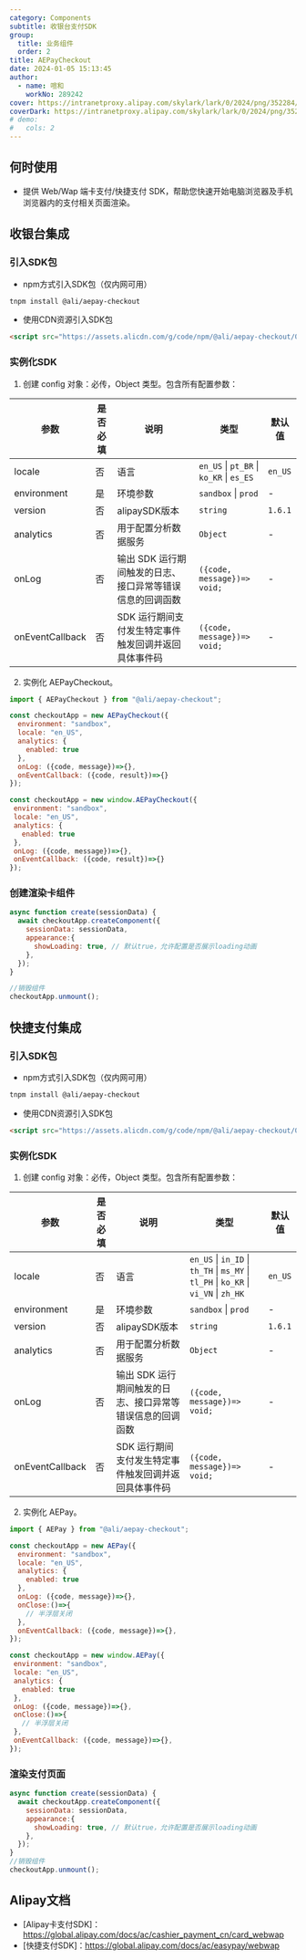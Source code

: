 ```yaml
---
category: Components
subtitle: 收银台支付SDK
group:
  title: 业务组件
  order: 2
title: AEPayCheckout
date: 2024-01-05 15:13:45
author: 
  - name: 喧和
    workNo: 289242
cover: https://intranetproxy.alipay.com/skylark/lark/0/2024/png/352284/1704422924333-aa594b3b-aaf3-4cc6-9ee3-afdb9dba4d8a.png
coverDark: https://intranetproxy.alipay.com/skylark/lark/0/2024/png/352284/1704422924333-aa594b3b-aaf3-4cc6-9ee3-afdb9dba4d8a.png
# demo:
#   cols: 2
---
```


## 何时使用

- 提供  Web/Wap 端卡支付/快捷支付 SDK，帮助您快速开始电脑浏览器及手机浏览器内的支付相关页面渲染。 

## 收银台集成
### 引入SDK包
- npm方式引入SDK包（仅内网可用）
```bash
tnpm install @ali/aepay-checkout
```

- 使用CDN资源引入SDK包
```html
<script src="https://assets.alicdn.com/g/code/npm/@ali/aepay-checkout/0.0.3/index.umd.es5.production.js"></script>
```

### 实例化SDK
1. 创建 config 对象：必传，Object 类型。包含所有配置参数：

| 参数  | 是否必填 | 说明     | 类型     | 默认值 |
| ---- | ------- | ------- | ------- | ------ |
| locale | 否 | 语言 | `en_US` \| `pt_BR` \| `ko_KR` \| `es_ES` |  `en_US`   |
| environment | 是 | 环境参数 | `sandbox` \| `prod` |  -   |
| version | 否 | alipaySDK版本 | `string` |  `1.6.1`   |
| analytics | 否 | 用于配置分析数据服务 | `Object` |  -   |
| onLog | 否 | 输出 SDK 运行期间触发的日志、接口异常等错误信息的回调函数 | `({code, message})=> void;` | - |
| onEventCallback | 否 | SDK 运行期间支付发生特定事件触发回调并返回具体事件码 | `({code, message})=> void;` | - |
2. 实例化 AEPayCheckout。

<CodeTabs tabs="NPM,CDN">

```js
import { AEPayCheckout } from "@ali/aepay-checkout";

const checkoutApp = new AEPayCheckout({
  environment: "sandbox",
  locale: "en_US",
  analytics: {
    enabled: true
  },
  onLog: ({code, message})=>{},
  onEventCallback: ({code, result})=>{}
});
```
 
 ```js
const checkoutApp = new window.AEPayCheckout({
  environment: "sandbox",
  locale: "en_US",
  analytics: {
    enabled: true
  },
  onLog: ({code, message})=>{},
  onEventCallback: ({code, result})=>{}
});
 ```
</CodeTabs>

### 创建渲染卡组件

```js
async function create(sessionData) {
  await checkoutApp.createComponent({ 
    sessionData: sessionData, 
    appearance:{
      showLoading: true, // 默认true，允许配置是否展示loading动画
    },
  });
}

//销毁组件
checkoutApp.unmount();
```

## 快捷支付集成
### 引入SDK包
- npm方式引入SDK包（仅内网可用）
```bash
tnpm install @ali/aepay-checkout
```

- 使用CDN资源引入SDK包
```html
<script src="https://assets.alicdn.com/g/code/npm/@ali/aepay-checkout/0.0.3/index.umd.es5.production.js"></script>
```

### 实例化SDK
1. 创建 config 对象：必传，Object 类型。包含所有配置参数：

| 参数  | 是否必填 | 说明     | 类型     | 默认值 |
| ---- | ------- | ------- | ------- | ------ |
| locale | 否 | 语言 | `en_US` \| `in_ID` \| `th_TH` \| `ms_MY` \| `tl_PH` \| `ko_KR` \| `vi_VN` \| `zh_HK` |  `en_US`   |
| environment | 是 | 环境参数 | `sandbox` \| `prod` |  -   |
| version | 否 | alipaySDK版本 | `string` |  `1.6.1`   |
| analytics | 否 | 用于配置分析数据服务 | `Object` |  -   |
| onLog | 否 | 输出 SDK 运行期间触发的日志、接口异常等错误信息的回调函数 | `({code, message})=> void;` | - |
| onEventCallback | 否 | SDK 运行期间支付发生特定事件触发回调并返回具体事件码 | `({code, message})=> void;` | - |
2. 实例化 AEPay。

<CodeTabs tabs="NPM,CDN">

```js
import { AEPay } from "@ali/aepay-checkout";

const checkoutApp = new AEPay({
  environment: "sandbox",
  locale: "en_US",
  analytics: {
    enabled: true
  },
  onLog: ({code, message})=>{},
  onClose:()=>{
    // 半浮层关闭
  },
  onEventCallback: ({code, message})=>{},
});
```
 
 ```js
const checkoutApp = new window.AEPay({
  environment: "sandbox",
  locale: "en_US",
  analytics: {
    enabled: true
  },
  onLog: ({code, message})=>{},
  onClose:()=>{
    // 半浮层关闭
  },
  onEventCallback: ({code, message})=>{},
});
 ```
</CodeTabs>

### 渲染支付页面

```js
async function create(sessionData) {
  await checkoutApp.createComponent({ 
    sessionData: sessionData, 
    appearance:{
      showLoading: true, // 默认true，允许配置是否展示loading动画
    },
  });
}
//销毁组件
checkoutApp.unmount();
```


## Alipay文档
- [Alipay卡支付SDK]：https://global.alipay.com/docs/ac/cashier_payment_cn/card_webwap
- [快捷支付SDK]：https://global.alipay.com/docs/ac/easypay/webwap